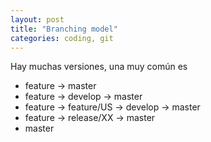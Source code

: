 ```yaml
---
layout: post
title: "Branching model"
categories: coding, git
---
```


Hay muchas versiones, una muy común es<!--more-->

- feature → master
- feature → develop → master
- feature → feature/US → develop → master
- feature → release/XX → master
- master
